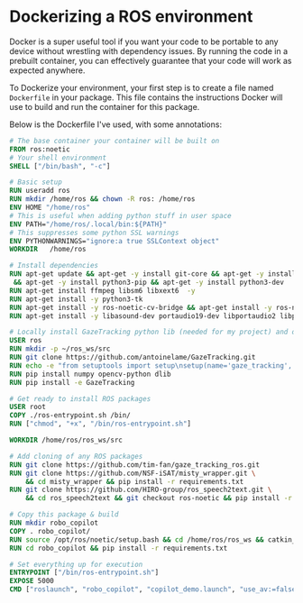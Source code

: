 # Dockerizing a ROS environment

Docker is a super useful tool if you want your code to be portable to any device without wrestling with dependency issues. By running the code in a prebuilt container, you can effectively guarantee that your code will work as expected anywhere.

To Dockerize your environment, your first step is to create a file named `Dockerfile` in your package. This file contains the instructions Docker will use to build and run the container for this package.

Below is the Dockerfile I've used, with some annotations:

```Dockerfile
# The base container your container will be built on
FROM ros:noetic
# Your shell environment
SHELL ["/bin/bash", "-c"]

# Basic setup
RUN useradd ros
RUN mkdir /home/ros && chown -R ros: /home/ros
ENV HOME "/home/ros"
# This is useful when adding python stuff in user space
ENV PATH="/home/ros/.local/bin:${PATH}"
# This suppresses some python SSL warnings
ENV PYTHONWARNINGS="ignore:a true SSLContext object"
WORKDIR   /home/ros

# Install dependencies
RUN apt-get update && apt-get -y install git-core && apt-get -y install python3 \
 && apt-get -y install python3-pip && apt-get -y install python3-dev
RUN apt-get install ffmpeg libsm6 libxext6  -y
RUN apt-get install -y python3-tk
RUN apt-get install -y ros-noetic-cv-bridge && apt-get install -y ros-noetic-vision-opencv
RUN apt-get install -y libasound-dev portaudio19-dev libportaudio2 libportaudiocpp0

# Locally install GazeTracking python lib (needed for my project) and dependencies
USER ros
RUN mkdir -p ~/ros_ws/src
RUN git clone https://github.com/antoinelame/GazeTracking.git
RUN echo -e "from setuptools import setup\nsetup(name='gaze_tracking', author='Antoine Lame', packages=['gaze_tracking'])" > GazeTracking/setup.py
RUN pip install numpy opencv-python dlib
RUN pip install -e GazeTracking

# Get ready to install ROS packages
USER root
COPY ./ros-entrypoint.sh /bin/
RUN ["chmod", "+x", "/bin/ros-entrypoint.sh"]

WORKDIR /home/ros/ros_ws/src

# Add cloning of any ROS packages
RUN git clone https://github.com/tim-fan/gaze_tracking_ros.git
RUN git clone https://github.com/NSF-iSAT/misty_wrapper.git \
    && cd misty_wrapper && pip install -r requirements.txt
RUN git clone https://github.com/HIRO-group/ros_speech2text.git \
    && cd ros_speech2text && git checkout ros-noetic && pip install -r requirements.txt

# Copy this package & build
RUN mkdir robo_copilot
COPY . robo_copilot/
RUN source /opt/ros/noetic/setup.bash && cd /home/ros/ros_ws && catkin_make
RUN cd robo_copilot && pip install -r requirements.txt

# Set everything up for execution
ENTRYPOINT ["/bin/ros-entrypoint.sh"]
EXPOSE 5000
CMD ["roslaunch", "robo_copilot", "copilot_demo.launch", "use_av:=false"]

```